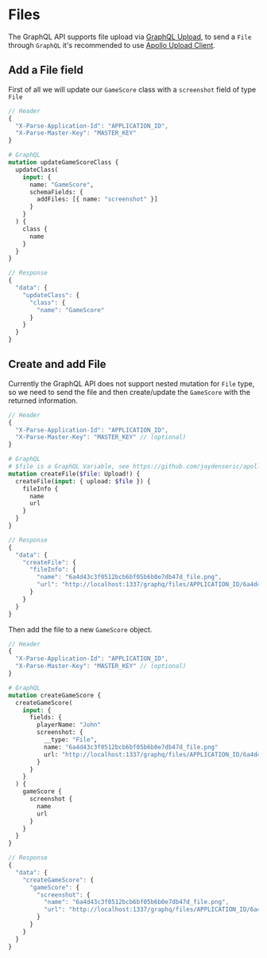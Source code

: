 # Files

The GraphQL API supports file upload via [GraphQL Upload](https://github.com/jaydenseric/graphql-upload), to send a `File` through `GraphQL` it's recommended to use [Apollo Upload Client](https://github.com/jaydenseric/apollo-upload-client).

## Add a File field
First of all we will update our `GameScore` class with a `screenshot` field of type `File`

```js
// Header
{
  "X-Parse-Application-Id": "APPLICATION_ID",
  "X-Parse-Master-Key": "MASTER_KEY"
}
```
```graphql
# GraphQL
mutation updateGameScoreClass {
  updateClass(
    input: { 
      name: "GameScore",
      schemaFields: { 
        addFiles: [{ name: "screenshot" }]
      }
    }
  ) {
    class {
      name
    }
  }
}
```
```js
// Response
{
  "data": {
    "updateClass": {
      "class": {
        "name": "GameScore"
      }
    }
  }
}
```

## Create and add File

Currently the GraphQL API does not support nested mutation for `File` type, so we need to send the file and then create/update the `GameScore` with the returned information.

```js
// Header
{
  "X-Parse-Application-Id": "APPLICATION_ID",
  "X-Parse-Master-Key": "MASTER_KEY" // (optional)
}
```
```graphql
# GraphQL
# $file is a GraphQL Variable, see https://github.com/jaydenseric/apollo-upload-client
mutation createFile($file: Upload!) {
  createFile(input: { upload: $file }) {
    fileInfo {
      name
      url
    }
  }
}
```
```js
// Response
{
  "data": {
    "createFile": {
      "fileInfo": {
        "name": "6a4d43c3f0512bcb6bf05b6b0e7db47d_file.png",
        "url": "http://localhost:1337/graphq/files/APPLICATION_ID/6a4d43c3f0512bcb6bf05b6b0e7db47d_file.png"
      }
    }
  }
}
```

Then add the file to a new `GameScore` object.
```js
// Header
{
  "X-Parse-Application-Id": "APPLICATION_ID",
  "X-Parse-Master-Key": "MASTER_KEY" // (optional)
}
```
```graphql
# GraphQL
mutation createGameScore {
  createGameScore(
    input: {
      fields: {
        playerName: "John"
        screenshot: {
          __type: "File",
          name: "6a4d43c3f0512bcb6bf05b6b0e7db47d_file.png"
          url: "http://localhost:1337/graphq/files/APPLICATION_ID/6a4d43c3f0512bcb6bf05b6b0e7db47d_file.png"
        }
      }
    }
  ) {
    gameScore {
      screenshot {
        name
        url
      }
    }
  }
}
```
```js
// Response
{
  "data": {
    "createGameScore": {
      "gameScore": {
        "screenshot": {
          "name": "6a4d43c3f0512bcb6bf05b6b0e7db47d_file.png",
          "url": "http://localhost:1337/graphq/files/APPLICATION_ID/6a4d43c3f0512bcb6bf05b6b0e7db47d_file.png"
        }
      }
    }
  }
}
```
